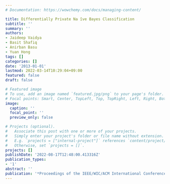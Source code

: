 ```yaml
---
# Documentation: https://wowchemy.com/docs/managing-content/

title: Differentially Private Na ̈ive Bayes Classification
subtitle: ''
summary: ''
authors:
- Jaideep Vaidya
- Basit Shafiq
- Anirban Basu
- Yuan Hong
tags: []
categories: []
date: '2013-01-01'
lastmod: 2022-03-14T10:29:04+09:00
featured: false
draft: false

# Featured image
# To use, add an image named `featured.jpg/png` to your page's folder.
# Focal points: Smart, Center, TopLeft, Top, TopRight, Left, Right, BottomLeft, Bottom, BottomRight.
image:
  caption: ''
  focal_point: ''
  preview_only: false

# Projects (optional).
#   Associate this post with one or more of your projects.
#   Simply enter your project's folder or file name without extension.
#   E.g. `projects = ["internal-project"]` references `content/project/deep-learning/index.md`.
#   Otherwise, set `projects = []`.
projects: []
publishDate: '2022-08-17T12:48:00.413316Z'
publication_types:
- '1'
abstract: ''
publication: '*Proceedings of the IEEE/WIC/ACM International Conference on Web Intelligence*'
---
```


